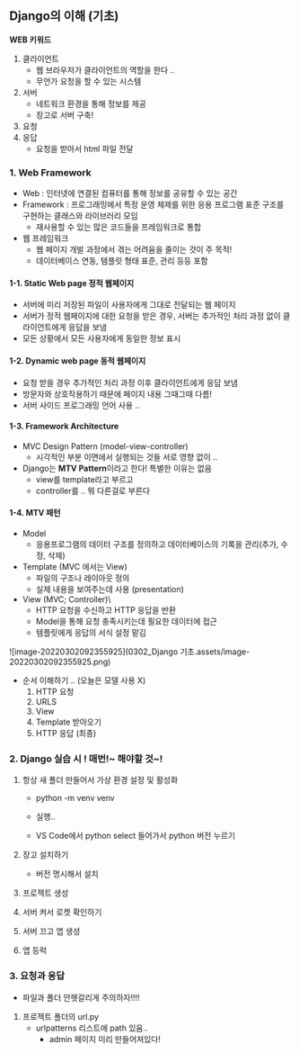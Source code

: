 ## Django의 이해 (기초)



**WEB 키워드**

1. 클라이언트 
   - 웹 브라우저가 클라이언트의 역할을 한다 .. 
   - 무언가 요청을 할 수 있는 시스템 
2. 서버
   - 네트워크 환경을 통해 정보를 제공 
   - 장고로 서버 구축! 
3. 요청 
4. 응답
   - 요청을 받아서 html 파일 전달 



### 1. Web Framework

- Web : 인터넷에 연결된 컴퓨터를 통해 정보를 공유할 수 있는 공간 
- Framework : 프로그래밍에서 특정 운영 체제를 위한 응용 프로그램 표준 구조를 구현하는 클래스와 라이브러리 모임 
  - 재사용할 수 있는 많은 코드들을 프레임워크로 통합
- 웹 프레임워크
  - 웹 페이지 개발 과정에서 겪는 어려움을 줄이는 것이 주 목적! 
  - 데이터베이스 연동, 템플릿 형태 표준, 관리 등등 포함 



#### 1-1. Static Web page 정적 웹페이지

- 서버에 미리 저장된 파일이 사용자에게 그대로 전달되는 웹 페이지 
- 서버가 정적 웹페이지에 대한 요청을 받은 경우, 서버는 추가적인 처리 과정 없이 클라이언트에게 응답을 보냄 
- 모든 상황에서 모든 사용자에게 동일한 정보 표시 

#### 1-2. Dynamic web page 동적 웹페이지

- 요청 받을 경우 추가적인 처리 과정 이후 클라이언트에게 응답 보냄 
- 방문자와 상호작용하기 때문에 페이지 내용 그때그때 다름! 
- 서버 사이드 프로그래밍 언어 사용 .. 

#### 1-3. Framework Architecture

- MVC Design Pattern (model-view-controller)
  - 시각적인 부분 이면에서 실행되는 것들 서로 영향 없이 ..
- Django는 **MTV Pattern**이라고 한다! 특별한 이유는 없음 
  - view를 template라고 부르고
  - controller를 .. 뭐 다른걸로 부른다 

#### 1-4. MTV 패턴 

- Model
  - 응용프로그램의 데이터 구조를 정의하고 데이터베이스의 기록을 관리(추가, 수정, 삭제)
- Template (MVC 에서는 View)
  - 파일의 구조나 레이아웃 정의
  - 실제 내용을 보여주는데 사용 (presentation)
- View (MVC; Controller)\
  - HTTP 요청을 수신하고 HTTP 응답을 반환 
  - Model을 통해 요청 충족시키는데 필요한 데이터에 접근 
  - 템플릿에게 응답의 서식 설정 맡김 

![image-20220302092355925](0302_Django 기초.assets/image-20220302092355925.png)

- 순서 이해하기 .. (오늘은 모델 사용 X)
  1. HTTP 요청 
  2. URLS
  3. View
  4. Template 받아오기
  5. HTTP 응답 (최종)



### 2. Django 실습 시 ! 매번!~ 해야할 것~!  

1. 항상 새 폴더 만들어서 가상 환경 설정 및 활성화 

   - python -m venv venv

   - 실행.. 

   - VS Code에서 python select 들어가서  python 버전 누르기 

2. 장고 설치하기 
   - 버전 명시해서 설치

3.  프로젝트 생성
4. 서버 켜서 로켓 확인하기
5. 서버 끄고 앱 생성
6. 앱 등럭



### 3. 요청과 응답 

- 파일과 폴더 안헷갈리게 주의하자!!!!

1. 프로젝트 폴더의 url.py 
   - urlpatterns 리스트에 path 있움..
     - admin 페이지 미리 만들어져있다! 